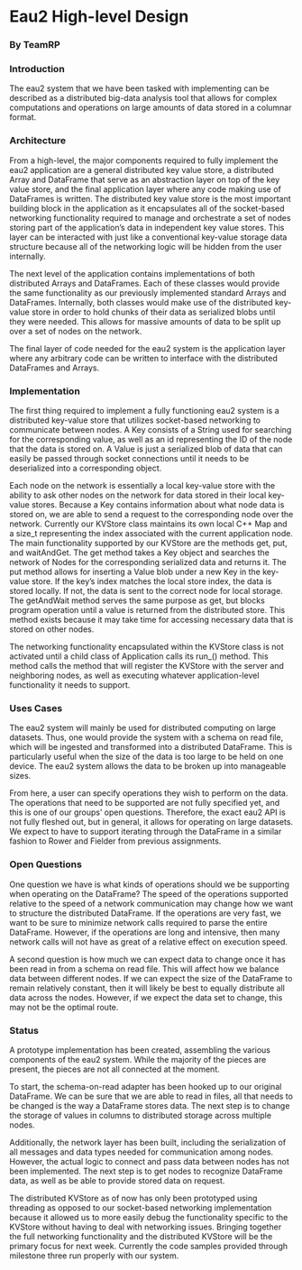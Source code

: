 # Eau2 High-level Design

### By TeamRP

### Introduction

The eau2 system that we have been tasked with implementing can be described as a distributed big-data analysis tool that allows for complex computations and operations on large amounts of data stored in a columnar format.

### Architecture

From a high-level, the major components required to fully implement the eau2 application are a general distributed key value store, a distributed Array and DataFrame that serve as an abstraction layer on top of the key value store, and the final application layer where any code making use of DataFrames is written. The distributed key value store is the most important building block in the application as it encapsulates all of the socket-based networking functionality required to manage and orchestrate a set of nodes storing part of the application’s data in independent key value stores. This layer can be interacted with just like a conventional key-value storage data structure because all of the networking logic will be hidden from the user internally.

The next level of the application contains implementations of both distributed Arrays and DataFrames. Each of these classes would provide the same functionality as our previously implemented standard Arrays and DataFrames. Internally, both classes would make use of the distributed key-value store in order to hold chunks of their data as serialized blobs until they were needed. This allows for massive amounts of data to be split up over a set of nodes on the network.

The final layer of code needed for the eau2 system is the application layer where any arbitrary code can be written to interface with the distributed DataFrames and Arrays.

### Implementation

The first thing required to implement a fully functioning eau2 system is a distributed key-value store that utilizes socket-based networking to communicate between nodes. A Key consists of a String used for searching for the corresponding value, as well as an id representing the ID of the node that the data is stored on. A Value is just a serialized blob of data that can easily be passed through socket connections until it needs to be deserialized into a corresponding object. 

Each node on the network is essentially a local key-value store with the ability to ask other nodes on the network for data stored in their local key-value stores. Because a Key contains information about what node data is stored on, we are able to send a request to the corresponding node over the network. Currently our KVStore class maintains its own local C++ Map and a size_t representing the index associated with the current application node. The main functionality supported by our KVStore are the methods get, put, and waitAndGet. The get method takes a Key object and searches the network of Nodes for the corresponding serialized data and returns it. The put method allows for inserting a Value blob under a new Key in the key-value store. If the key’s index matches the local store index, the data is stored locally. If not, the data is sent to the correct node for local storage. The getAndWait method serves the same purpose as get, but blocks program operation until a value is returned from the distributed store. This method exists because it may take time for accessing necessary data that is stored on other nodes.

The networking functionality encapsulated within the KVStore class is not activated until a child class of Application calls its run_() method. This method calls the method that will register the KVStore with the server and neighboring nodes, as well as executing whatever application-level functionality it needs to support.


### Uses Cases
The eau2 system will mainly be used for distributed computing on large datasets. Thus, one would provide the system with a schema on read file, which will be ingested and transformed into a distributed DataFrame. This is particularly useful when the size of the data is too large to be held on one device. The eau2 system allows the data to be broken up into manageable sizes. 

From here, a user can specify operations they wish to perform on the data. The operations that need to be supported are not fully specified yet, and this is one of our groups’ open questions. Therefore, the exact eau2 API is not fully fleshed out, but in general, it allows for operating on large datasets. We expect to have to support iterating through the DataFrame in a similar fashion to Rower and Fielder from previous assignments.

### Open Questions
One question we have is what kinds of operations should we be supporting when operating on the DataFrame? The speed of the operations supported relative to the speed of a network communication may change how we want to structure the distributed DataFrame. If the operations are very fast, we want to be sure to minimize network calls required to parse the entire DataFrame. However, if the operations are long and intensive, then many network calls will not have as great of a relative effect on execution speed.

A second question is how much we can expect data to change once it has been read in from a schema on read file. This will affect how we balance data between different nodes. If we can expect the size of the DataFrame to remain relatively constant, then it will likely be best to equally distribute all data across the nodes. However, if we expect the data set to change, this may not be the optimal route.

### Status
A prototype implementation has been created, assembling the various components of the eau2 system. While the majority of the pieces are present, the pieces are not all connected at the moment.

To start, the schema-on-read adapter has been hooked up to our original DataFrame. We can be sure that we are able to read in files, all that needs to be changed is the way a DataFrame stores data. The next step is to change the storage of values in columns to distributed storage across multiple nodes. 

Additionally, the network layer has been built, including the serialization of all messages and data types needed for communication among nodes. However, the actual logic to connect and pass data between nodes has not been implemented. The next step is to get nodes to recognize DataFrame data, as well as be able to provide stored data on request. 

The distributed KVStore as of now has only been prototyped using threading as opposed to our socket-based networking implementation because it allowed us to more easily debug the functionality specific to the KVStore without having to deal with networking issues. Bringing together the full networking functionality and the distributed KVStore will be the primary focus for next week. Currently the code samples provided through milestone three run properly with our system.

	

